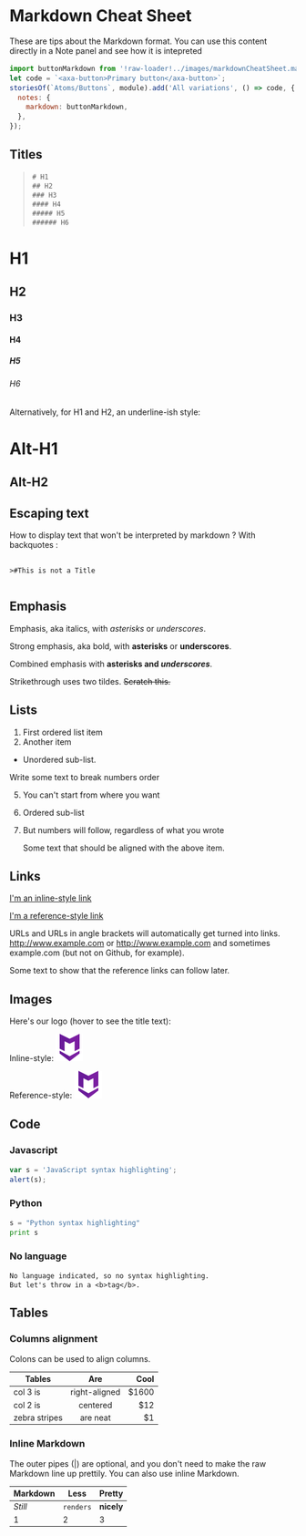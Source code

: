 # Markdown Cheat Sheet

These are tips about the Markdown format.
You can use this content directly in a Note panel and see how it is intepreted

```javascript
import buttonMarkdown from '!raw-loader!../images/markdownCheatSheet.markdown';
let code = `<axa-button>Primary button</axa-button>`;
storiesOf(`Atoms/Buttons`, module).add('All variations', () => code, {
  notes: {
    markdown: buttonMarkdown,
  },
});
```

## Titles

> ```
> # H1
> ## H2
> ### H3
> #### H4
> ##### H5
> ###### H6
> ```

# H1

## H2

### H3

#### H4

##### H5

###### H6

Alternatively, for H1 and H2, an underline-ish style:

# Alt-H1

## Alt-H2

## Escaping text

How to display text that won't be interpreted by markdown ? With backquotes :

> ```
>
> ```

```
>#This is not a Title
```

> ```
>
> ```

## Emphasis

Emphasis, aka italics, with _asterisks_ or _underscores_.

Strong emphasis, aka bold, with **asterisks** or **underscores**.

Combined emphasis with **asterisks and _underscores_**.

Strikethrough uses two tildes. ~~Scratch this.~~

## Lists

1. First ordered list item
2. Another item

- Unordered sub-list.

Write some text to break numbers order

5. You can't start from where you want
1. Ordered sub-list
1. But numbers will follow, regardless of what you wrote

   Some text that should be aligned with the above item.

## Links

[I'm an inline-style link](https://www.google.com)

[I'm a reference-style link][1]

URLs and URLs in angle brackets will automatically get turned into links.
http://www.example.com or <http://www.example.com> and sometimes
example.com (but not on Github, for example).

Some text to show that the reference links can follow later.

[arbitrary case-insensitive reference text]: https://www.mozilla.org
[1]: http://slashdot.org
[link text itself]: http://www.reddit.com

## Images

Here's our logo (hover to see the title text):

Inline-style:
![alt text](https://github.com/adam-p/markdown-here/raw/master/src/common/images/icon48.png 'Logo Title Text 1')

Reference-style:
![alt text][logo]

[logo]: https://github.com/adam-p/markdown-here/raw/master/src/common/images/icon48.png 'Logo Title Text 2'

## Code

### Javascript

```javascript
var s = 'JavaScript syntax highlighting';
alert(s);
```

### Python

```python
s = "Python syntax highlighting"
print s
```

### No language

```
No language indicated, so no syntax highlighting.
But let's throw in a <b>tag</b>.
```

## Tables

### Columns alignment

Colons can be used to align columns.

| Tables        |      Are      |   Cool |
| ------------- | :-----------: | -----: |
| col 3 is      | right-aligned | \$1600 |
| col 2 is      |   centered    |   \$12 |
| zebra stripes |   are neat    |    \$1 |

### Inline Markdown

The outer pipes (|) are optional, and you don't need to make the raw Markdown line up prettily. You can also use inline Markdown.

| Markdown | Less      | Pretty     |
| -------- | --------- | ---------- |
| _Still_  | `renders` | **nicely** |
| 1        | 2         | 3          |
